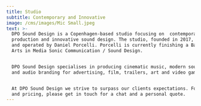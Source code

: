 ```yaml
---
title: Studio
subtitle: Contemporary and Innovative
image: /cms/images/Mic Small.jpeg
text: >-
  DPO Sound Design is a Copenhagen-based studio focusing on  contemporary music
  production and innovative sound design. The studio, founded in 2017, is owned
  and operated by Daniel Porcelli. Porcelli is currently finishing a Bachelor of
  Arts in Media Sonic Communication / Sound Design.


  DPO Sound Design specialises in producing cinematic music, modern sound design
  and audio branding for advertising, film, trailers, art and video games.


  At DPO Sound Design we strive to surpass our clients expectations. For info
  and pricing, please get in touch for a chat and a personal quote.
---
```














































